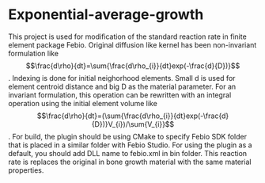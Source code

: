# Exponential-average-growth
This project is used for modification of the standard reaction rate in finite element package Febio.
Original diffusion like kernel has been non-invariant formulation like
$$\frac{d\rho}{dt}=\sum{\frac{d\rho_{i}}{dt}exp(-\frac{d}{D})}$$.
Indexing is done for initial neighorhood elements.
Small d is used for element centroid distance and big D as the material parameter.
For an invariant formulation, this operation can be rewritten with an integral operation using the initial element volume like
$$\frac{d\rho}{dt}=(\sum{\frac{d\rho_{i}}{dt}exp(-\frac{d}{D})}V_{i})/\sum{V_{i}}$$.
For build, the plugin should be using CMake to specify Febio SDK folder that is placed in a similar folder with Febio Studio.
For using the plugin as a default, you should add DLL name to febio.xml in bin folder.
This reaction rate is replaces the original in bone growth material with the same material properties.
